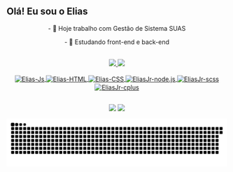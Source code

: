 ## Olá! Eu sou o Elias 

<!--
**EliasMenezesJr/EliasMenezesJr** is a ✨ _special_ ✨ repository because its `README.md` (this file) appears on your GitHub profile.

Here are some ideas to get you started:
-->
<div align="center">
  <p>- 🔭 Hoje trabalho com Gestão de Sistema SUAS</p>
  <p>- 🌱 Estudando front-end e back-end</p>
</div></br>
<div align="center">
  <a href="https://github.com/EliasMenezesJr">
  <img height="180em" src="https://github-readme-stats.vercel.app/api?username=EliasMenezesJr&show_icons=true&theme=merko&include_all_commits=true&count_private=true"/>
  <img height="180em" src="https://github-readme-stats.vercel.app/api/top-langs/?username=EliasMenezesJr&layout=compact&langs_count=7&theme=merko"/>
</div>
<div style="display: inline_block;" align="center"><br>
  <img align="center" alt="Elias-Js" height="30" width="auto" src="https://img.shields.io/badge/JavaScript-F7DF1E?style=for-the-badge&logo=javascript&logoColor=black">
<!--   <img align="center" alt="Elias-Ts" height="30" width="40" src="https://raw.githubusercontent.com/devicons/devicon/master/icons/typescript/typescript-plain.svg"> -->
<!--   <img align="center" alt="Elias-React" height="30" width="40" src="https://raw.githubusercontent.com/devicons/devicon/master/icons/react/react-original.svg"> -->
  <img align="center" alt="Elias-HTML" height="30" width="auto" 
       src="https://img.shields.io/badge/HTML5-E34F26?style=for-the-badge&logo=html5&logoColor=white">
  <img align="center" alt="Elias-CSS" height="30" width="auto" 
       src="https://img.shields.io/badge/CSS3-1572B6?style=for-the-badge&logo=css3&logoColor=white">
  <img align="center" alt="EliasJr-node.js" height="30" width="auto" 
src="https://img.shields.io/badge/Node.js-43853D?style=for-the-badge&logo=node.js&logoColor=white">
  <img align="center" alt="EliasJr-scss" height="30" width="auto" 
src="https://img.shields.io/badge/Sass-CC6699?style=for-the-badge&logo=sass&logoColor=white">
  <img align="center" alt="EliasJr-cplus" height="30" width="auto" 
src="https://img.shields.io/badge/C%2B%2B-00599C?style=for-the-badge&logo=c%2B%2B&logoColor=white">
<!--   <img align="center" alt="Elias-Python" height="30" width="40" src="https://raw.githubusercontent.com/devicons/devicon/master/icons/python/python-original.svg">
  <img align="center" alt="Elias-Csharp" height="30" width="40" src="https://raw.githubusercontent.com/devicons/devicon/master/icons/csharp/csharp-original.svg">
  <img align="right" alt="Elias-pic" height="150" style="border-radius:50px;" src="https://media.discordapp.net/attachments/639956127056134178/890373478988013628/Publicacoes_Instagram_1_1.png?width=676&height=676"> -->
</div>
  
  ##
 
<div align="center"> 
<!--   <a href="https://www.youtube.com/" target="_blank"><img src="https://img.shields.io/badge/YouTube-FF0000?style=for-the-badge&logo=youtube&logoColor=white" target="_blank"></a> -->
  <a href="https://www.instagram.com/elias_menezes_jr/" target="_blank"><img src="https://img.shields.io/badge/-Instagram-%23E4405F?style=for-the-badge&logo=instagram&logoColor=white" target="_blank"></a>
  <a href="https://www.linkedin.com/in/elias-menezes-jr/" target="_blank"><img src="https://img.shields.io/badge/-LinkedIn-%230077B5?style=for-the-badge&logo=linkedin&logoColor=white" target="_blank"></a> 
 
  ![Snake animation](https://github.com/EliasMenezesJr/EliasMenezesJr/blob/output/github-contribution-grid-snake.svg)
 
</div>
